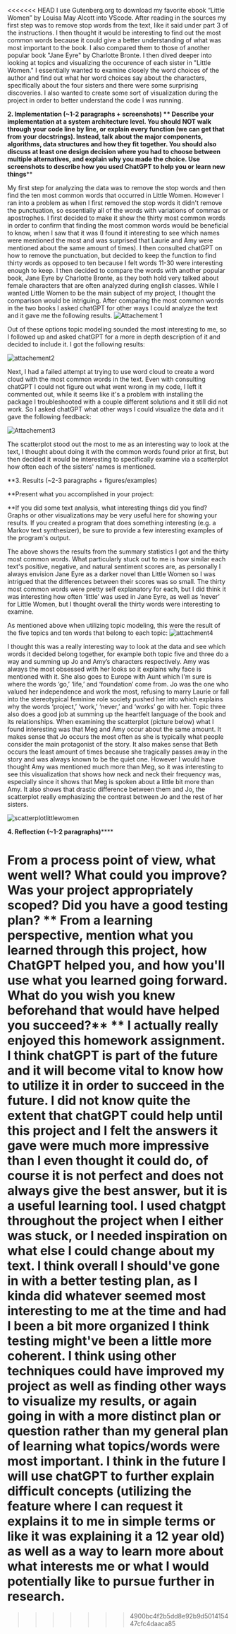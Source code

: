 
<<<<<<< HEAD
I use Gutenberg.org to download my favorite ebook “Little Women” by Louisa May Alcott into VScode. After reading in the sources my first step was to remove stop words from the text, like it said under part 3 of the instructions. I then thought it would be interesting to find out the most common words because it could give a better understanding of what was most important to the book. I also compared them to those of another popular book "Jane Eyre" by Charlotte Bronte. I then dived deeper into looking at topics and visualizing the occurence of each sister in "Little Women." I essentially wanted to examine closely the word choices of the author and find out what her word choices say about the characters, specifically about the four sisters and there were some surprising discoveries. I also wanted to create some sort of visualization during the project in order to better understand the code I was running. 

**2. Implementation (~1-2 paragraphs + screenshots)
**
Describe your implementation at a system architecture level. You should NOT walk through your code line by line, or explain every function (we can get that from your docstrings). Instead, talk about the major components, algorithms, data structures and how they fit together. You should also discuss at least one design decision where you had to choose between multiple alternatives, and explain why you made the choice. Use screenshots to describe how you used ChatGPT to help you or learn new things****

My first step for analyzing the data was to remove the stop words and then find the ten most common words that occurred in Little Women. However I ran into a problem as when I first removed the stop words it didn't remove the punctuation, so essentially all of the words with variations of commas or apostrophes. I first decided to make it show the thirty most common words in order to confirm that finding the most common words would be beneficial to know, when I saw that it was (I found it interesting to see which names were mentioned the most and was surprised that Laurie and Amy were mentioned about the same amount of times). I then consulted chatGPT on how to remove the punctuation, but decided to keep the function to find thirty words as opposed to ten because I felt words 11-30 were interesting enough to keep. I then decided to compare the words with another popular book, Jane Eyre by Charlotte Bronte, as they both hold very talked about female characters that are often analyzed during english classes. While I wanted Little Women to be the main subject of my project, I thought the comparison would be intriguing. 
After comparing the most common words in the two books I asked chatGPT for other ways I could analyze the text and it gave me the following results.
![Attachement 1](https://user-images.githubusercontent.com/122849650/227728783-53b164f6-7f4a-4b55-a902-fb4666ae4dd3.PNG)


Out of these options topic modeling sounded the most interesting to me, so I followed up and asked chatGPT for a more in depth description of it and decided to include it. I got the following results:

![attachement2](https://user-images.githubusercontent.com/122849650/227728787-04d55d7c-1834-4c36-916d-e1c4fe40d88c.png)


Next, I had a failed attempt at trying to use word cloud to create a word cloud with the most common words in the text. Even with consulting chatGPT I could not figure out what went wrong in my code, I left it commented out, while it seems like it's a problem with installing the package I troubleshooted with a couple different solutions and it still did not work. So I asked chatGPT what other ways I could visualize the data and it gave the following feedback:


![Attachement3](https://user-images.githubusercontent.com/122849650/227728903-e86255bb-5afc-4fb7-b304-a043914d7c29.png)

The scatterplot stood out the most to me as an interesting way to look at the text, I thought about doing it with the common words found prior at first, but then decided it would be interesting to specifically examine via a scatterplot how often each of the sisters' names is mentioned.

**3. Results (~2-3 paragraphs + figures/examples)

**Present what you accomplished in your project:

**If you did some text analysis, what interesting things did you find? Graphs or other visualizations may be very useful here for showing your results.
If you created a program that does something interesting (e.g. a Markov text synthesizer), be sure to provide a few interesting examples of the program's output.

The above shows the results from the summary statistics I got and the thirty most common words. What particularly stuck out to me is how similar each text's positive, negative, and natural sentiment scores are, as personally I always envision Jane Eyre as a darker novel than Little Women so I was intrigued that the differences between their scores was so small.  The thirty most common words were pretty self explanatory for each, but I did think it was interesting how often ‘little’ was used in Jane Eyre, as well as ‘never’ for Little Women, but I thought overall the thirty words were interesting to examine. 


As mentioned above when utilizing topic modeling, this were the result of the five topics and ten words that belong to each topic:
![attachment4](https://user-images.githubusercontent.com/122849650/227728917-b67673e0-b952-4976-8022-f3d3ab793436.png)


I thought this was a really interesting way to look at the data and see which words it decided belong together, for example both topic five and three do a way and summing up Jo and Amy’s characters respectively. Amy was always the most obsessed with her looks so it explains why face is mentioned with it. She also goes to Europe with Aunt which I'm sure is where the words ‘go,’ ‘life,’ and ‘foundation’ come from. Jo was the one who valued her independence and work the most, refusing to marry Laurie or fall into the stereotypical feminine role society pushed her into which explains why the words ‘project,’ ‘work,’ ‘never,’ and ‘works’ go with her. Topic three also does a good job at summing up the heartfelt language of the book and its relationships. 
When examining the scatterplot (picture below) what I found interesting was that Meg and Amy occur about the same amount. It makes sense that Jo occurs the most often as she is typically what people consider the main protagonist of the story. It also makes sense that Beth occurs the least amount of times because she tragically passes away in the story and was always known to be the quiet one. However I would have thought Amy was mentioned much more than Meg, so it was interesting to see this visualization that shows how neck and neck their frequency was, especially since it shows that Meg is spoken about a little bit more than Amy. It also shows that drastic difference between them and Jo, the scatterplot really emphasizing the contrast between Jo and the rest of her sisters.

![scatterplotlittlewomen](https://user-images.githubusercontent.com/122849650/227728920-5d104818-03c0-4a08-96b5-d20fec481ec0.png)


**4. Reflection (~1-2 paragraphs)******

**From a process point of view, what went well? What could you improve? Was your project appropriately scoped? Did you have a good testing plan?
**
From a learning perspective, mention what you learned through this project, how ChatGPT helped you, and how you'll use what you learned going forward. What do you wish you knew beforehand that would have helped you succeed?****
**
I actually really enjoyed this homework assignment. I think chatGPT is part of the future and it will become vital to know how to utilize it in order to succeed in the future. I did not know quite the extent that chatGPT could help until this project and I felt the answers it gave were much more impressive than I even thought it could do, of course it is not perfect and does not always give the best answer, but it is a useful learning tool. I used chatgpt throughout the project when I either was stuck, or I needed inspiration on what else I could change about my text. I think overall I should've gone in with a better testing plan, as I kinda did whatever seemed most interesting to me at the time and had I been a bit more organized I think testing might've been a little more coherent. I think using other techniques could have improved my project as well as finding other ways to visualize my results, or again going in with a more distinct plan or question rather than my general plan of learning what topics/words were most important. I think in the future I will use chatGPT to further explain difficult concepts (utilizing the feature where I can request it explains it to me in simple terms or like it was explaining it a 12 year old) as well as a way to learn more about what interests me or what I would potentially like to pursue further in research. 
=======
>>>>>>> 4900bc4f2b5dd8e92b9d501415447cfc4daaca85
